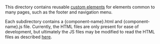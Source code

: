 This directory contains reusable [custom elements](https://developer.mozilla.org/en-US/docs/Web/API/Web_components/Using_custom_elements) for elements common to many pages, such as the footer and navigation menu.

Each subdirectory contains a {component-name}.html and {component-name}.js file. Currently, the HTML files are only present for ease of development, but ultimately the JS files may be modified to read the HTML files as described [here](https://stackoverflow.com/questions/55080103/how-to-separate-web-components-to-individual-files-and-load-them#55081177).